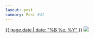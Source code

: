 ```yaml
---
layout: post
summary: Post #41
---
```


<p>
  <time><a href="/41">{{ page.date | date: "%B %e, %Y" }}</a></time>
  <a href="/41"><img src="{{ site.assets_url }}/41-640.jpg" srcset="{{ site.assets_url }}/41-1280.jpg 1280w, {{ site.assets_url }}/41-960.jpg 960w, {{ site.assets_url }}/41-640.jpg 640w, {{ site.assets_url }}/41-320.jpg 320w" sizes="(min-width: 700px) 50vw, calc(100vw - 2rem)" /></a>
</p>
